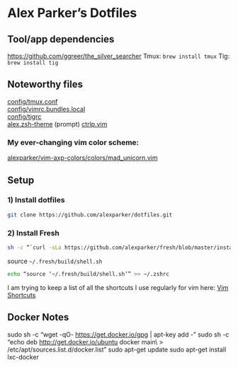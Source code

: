 # Alex Parker’s Dotfiles

## Tool/app dependencies
https://github.com/ggreer/the_silver_searcher
Tmux: `brew install tmux`
Tig: `brew install tig`


## Noteworthy files
[config/tmux.conf](https://github.com/alexparker/dotfiles/blob/master/config/tmux.conf)  
[config/vimrc.bundles.local](https://github.com/alexparker/dotfiles/blob/master/config/vimrc.bundles.local)  
[config/tigrc](https://github.com/alexparker/dotfiles/blob/master/config/tigrc)  
[alex.zsh-theme](https://github.com/alexparker/dotfiles/blob/master/alex.zsh-theme) (prompt) 
[ctrlp.vim](https://github.com/alexparker/dotfiles/blob/master/config/vimrc.options.ctrlp) 



### My ever-changing vim color scheme:
[alexparker/vim-axp-colors/colors/mad_unicorn.vim](https://github.com/alexparker/vim-axp-colors/blob/master/colors/mad_unicorn.vim)


## Setup

### 1) Install dotfiles

```sh
git clone https://github.com/alexparker/dotfiles.git
```

### 2) Install Fresh

```sh
sh -c “`curl -sLa https://github.com/alexparker/fresh/blob/master/install.sh`”
````

source `~/.fresh/build/shell.sh`
```sh
echo “source ‘~/.fresh/build/shell.sh’” >> ~/.zshrc
```

I am trying to keep a list of all the shortcuts I use regularly for vim here:
[Vim Shortcuts](vim-shortcuts.md)



## Docker Notes

sudo sh -c “wget -qO- https://get.docker.io/gpg | apt-key add -”
sudo sh -c “echo deb http://get.docker.io/ubuntu docker main\ > /etc/apt/sources.list.d/docker.list”
sudo apt-get update
sudo apt-get install lxc-docker
